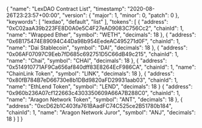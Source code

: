 {
  "name": "LexDAO Contract List",
  "timestamp": "2020-08-26T23:23:57+00:00",
  "version": {
    "major": 1,
    "minor": 0,
    "patch": 0
  },
  "keywords": [
    "lexdao",
    "default",
    "list"
  ],
  "tokens": [
    {
      "address": "0xC02aaA39b223FE8D0A0e5C4F27eAD9083C756Cc2",
      "chainId": 1,
      "name": "Wrapped Ether",
      "symbol": "WETH",
      "decimals": 18
    },
    {
      "address": "0x6B175474E89094C44Da98b954EedeAC495271d0F",
      "chainId": 1,
      "name": "Dai Stablecoin",
      "symbol": "DAI",
      "decimals": 18
    },
    {
      "address": "0x06AF07097C9Eeb7fD685c692751D5C66dB49c215",
      "chainId": 1,
      "name": "Chai",
      "symbol": "CHAI",
      "decimals": 18
    },
    {
      "address": "0x514910771AF9Ca656af840dff83E8264EcF986CA",
      "chainId": 1,
      "name": "ChainLink Token",
      "symbol": "LINK",
      "decimals": 18
    },
    {
      "address": "0x80fB784B7eD66730e8b1DBd9820aFD29931aab03",
      "chainId": 1,
      "name": "EthLend Token",
      "symbol": "LEND",
      "decimals": 18
    }
    {
      "address": "0x960b236A07cf122663c4303350609A66A7B288C0",
      "chainId": 1,
      "name": "Aragon Network Token",
      "symbol": "ANT",
      "decimals": 18
    },
    {
      "address": "0xcD62b1C403fa761BAadFC74C525ce2B51780b184",
      "chainId": 1,
      "name": "Aragon Network Juror",
      "symbol": "ANJ",
      "decimals": 18
    }
  ]
}
